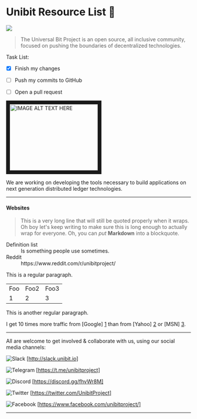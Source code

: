 # Unibit Resource List :paperclip:
![](https://img.shields.io/badge/Always-Changing-red.svg)

> The Universal Bit Project is an open source, 
> all inclusive community, focused on pushing the boundaries of decentralized technologies. 


Task List:

- [x] Finish my changes
- [ ] Push my commits to GitHub
- [ ] Open a pull request



<a href="http://www.youtube.com/watch?feature=player_embedded&v=YOUTUBE_VIDEO_ID_HERE
" target="_blank"><img src="http://img.youtube.com/vi/YOUTUBE_VIDEO_ID_HERE/0.jpg" 
alt="IMAGE ALT TEXT HERE" width="240" height="180" border="10" /></a>

We are working on developing the tools necessary to build applications on next generation distributed ledger technologies.
***

#### Websites
> This is a very long line that will still be quoted properly when it wraps. Oh boy let's keep writing to make sure this is long enough to actually wrap for everyone. Oh, you can *put* **Markdown** into a blockquote. 


<dl>
  <dt>Definition list</dt>
  <dd>Is something people use sometimes.</dd>

  <dt>Reddit</dt>
  <dd>https://www.reddit.com/r/unibitproject/</dd>
</dl>

This is a regular paragraph.

<table>
    <tr>
        <td>Foo</td>
       <td>Foo2</td>
       <td>Foo3</td>
    </tr>
  <tr>
    <td>1</td>
    <td>2</td>
    <td>3</td>
  </tr>
</table>

This is another regular paragraph.

I get 10 times more traffic from [Google] [1] than from
[Yahoo] [2] or [MSN] [3].

  [1]: http://google.com/        "Google"
  [2]: http://search.yahoo.com/  "Yahoo Search"
  [3]: http://search.msn.com/    "MSN Search"


***
All are welcome to get involved & collaborate with us,
using our social media channels:

![](https://github.com/unibitlabs/Unibit-Documents/blob/master/images/slack-logo.png "Slack")
[http://slack.unibit.io]


![](https://github.com/unibitlabs/Unibit-Documents/blob/master/images/telegram-logo.png "Telegram")
[https://t.me/unibitproject]


![](https://github.com/unibitlabs/Unibit-Documents/blob/master/images/discord-logo.png "Discord")
[https://discord.gg/fhvWr8M]


![](https://github.com/unibitlabs/Unibit-Documents/blob/master/images/twitter-logo.png "Twitter")
[https://twitter.com/UnibitProject]


![](https://github.com/unibitlabs/Unibit-Documents/blob/master/images/fb-logo.png "Facebook")
[https://www.facebook.com/unibitproject/]
***
